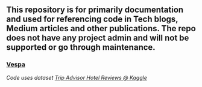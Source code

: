 ## This repository is for primarily documentation and used for referencing code in Tech blogs, Medium articles and other publications. The repo does not have any project admin and will not be supported or go through maintenance.

### [Vespa](https://github.com/capitalone/Capital-One-TechBlog/tree/Vespa)

_Code uses dataset [Trip Advisor Hotel Reviews @ Kaggle](https://www.kaggle.com/datasets/andrewmvd/trip-advisor-hotel-reviews)_

##
